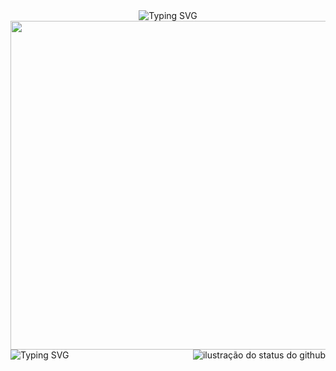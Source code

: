 <div align="center">
<img src="https://readme-typing-svg.herokuapp.com?font=Pixelify+Sans&pause=500&color=ED7599&random=false&width=435&lines=data+science++student+(%CB%B5+%E2%80%A2%CC%80+%E1%B4%97+%E2%80%A2%CC%81+%CB%B5+)+%E2%9C%A7+;%E2%80%8B%E2%80%8B" alt="Typing SVG"  /></a>
<img height="526" src="https://i.imgur.com/yDNdkdJ.png"/><img src="https://github-readme-stats.vercel.app/api/top-langs/?username=ericasousaa&layout=compact&show_icons=true&title_color=ed7599&text_color=ed7599&icon_color=660033&bg_color=f4e8e8&cache_seconds=2300"alt="ilustração do status do github" align="right"/> <a href="https://git.io/typing-svg">
<a href="https://git.io/typing-svg"><img src="https://readme-typing-svg.herokuapp.com?font=Pixelify+Sans&size=17&duration=1&pause=1&color=ED7599&repeat=false&random=false&width=435&lines=art+made+by+me!" alt="Typing SVG" align="left" /></a>


